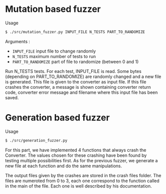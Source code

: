 # Mutation based fuzzer
Usage
```bash
$ ./src/mutation_fuzzer.py INPUT_FILE N_TESTS PART_TO_RANDOMIZE
```

Arguments :
- `INPUT_FILE` input file to change randomly
- `N_TESTS` maximum number of tests to run
- `PART_TO_RANDOMIZE` part of file to randomize (between 0 and 1)

Run N_TESTS tests. For each test, INPUT_FILE is read. Some bytes (depending on
PART_TO_RANDOMIZE) are randomly changed and a new file is generated. This file
is given to the converter as input file. If this file crashes the converter, a
message is shown containing converter return code, converter error message and
filename where this input file has been saved.


# Generation based fuzzer

Usage
```bash
$ ./src/generation_fuzzer.py
```

For this part, we have implemented 4 functions that always crash the Converter. The values chosen for these crashing have been found by testing multiple possibilities first. As for the previous fuzzer, we generate a new file at each function and do the same manipulations.

The output files given by the crashes are stored in the crash files folder.
The files are numeroted from 0 to 3, each one correspond to the function called in the main of the file. Each one is well described by his documentation.
